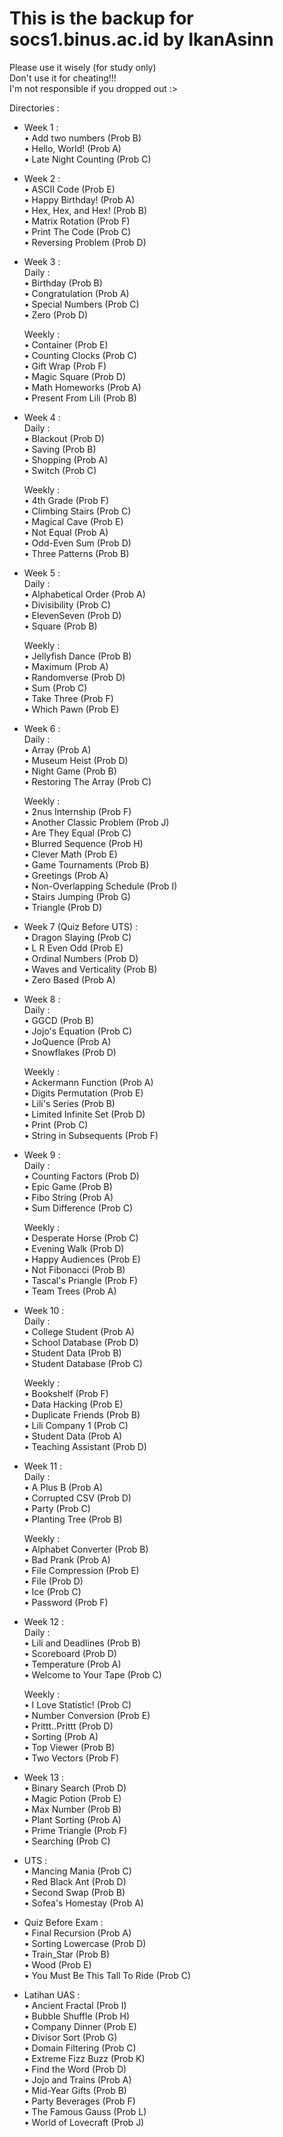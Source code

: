 # This is the backup for socs1.binus.ac.id by IkanAsinn
Please use it wisely (for study only)  
Don't use it for cheating!!!  
I'm not responsible if you dropped out :>  
  
Directories :  
- Week 1 :  
      • Add two numbers (Prob B)  
      • Hello, World! (Prob A)  
      • Late Night Counting (Prob C)  
  
- Week 2 :  
      • ASCII Code (Prob E)  
      • Happy Birthday! (Prob A)  
      • Hex, Hex, and Hex! (Prob B)  
      • Matrix Rotation (Prob F)  
      • Print The Code (Prob C)  
      • Reversing Problem (Prob D)  
  
- Week 3 :  
    Daily :  
      • Birthday (Prob B)  
      • Congratulation (Prob A)  
      • Special Numbers (Prob C)  
      • Zero (Prob D)  
      
    Weekly :  
      • Container (Prob E)  
      • Counting Clocks (Prob C)  
      • Gift Wrap (Prob F)  
      • Magic Square (Prob D)  
      • Math Homeworks (Prob A)  
      • Present From Lili (Prob B)  

- Week 4 :  
    Daily :  
      • Blackout (Prob D)  
      • Saving (Prob B)  
      • Shopping (Prob A)  
      • Switch (Prob C)  
      
    Weekly :  
      • 4th Grade (Prob F)  
      • Climbing Stairs (Prob C)  
      • Magical Cave (Prob E)  
      • Not Equal (Prob A)  
      • Odd-Even Sum (Prob D)  
      • Three Patterns (Prob B)  

- Week 5 :  
    Daily :  
      • Alphabetical Order (Prob A)   
      • Divisibility (Prob C)  
      • ElevenSeven (Prob D)  
      • Square (Prob B)  
      
    Weekly :  
      • Jellyfish Dance (Prob B)  
      • Maximum (Prob A)  
      • Randomverse (Prob D)  
      • Sum (Prob C)  
      • Take Three (Prob F)  
      • Which Pawn (Prob E)  

- Week 6 :  
    Daily :  
      • Array (Prob A)  
      • Museum Heist (Prob D)  
      • Night Game (Prob B)  
      • Restoring The Array (Prob C)  
      
    Weekly :  
      • 2nus Internship (Prob F)  
      • Another Classic Problem (Prob J)  
      • Are They Equal (Prob C)  
      • Blurred Sequence (Prob H)  
      • Clever Math (Prob E)  
      • Game Tournaments (Prob B)  
      • Greetings (Prob A)  
      • Non-Overlapping Schedule (Prob I)  
      • Stairs Jumping (Prob G)  
      • Triangle (Prob D)  

- Week 7 (Quiz Before UTS) :  
      • Dragon Slaying (Prob C)  
      • L R Even Odd (Prob E)  
      • Ordinal Numbers (Prob D)  
      • Waves and Verticality (Prob B)  
      • Zero Based (Prob A)  

- Week 8 :  
    Daily :  
      • GGCD (Prob B)  
      • Jojo's Equation (Prob C)  
      • JoQuence (Prob A)  
      • Snowflakes (Prob D)  
      
    Weekly :  
      • Ackermann Function (Prob A)  
      • Digits Permutation (Prob E)  
      • Lili's Series (Prob B)  
      • Limited Infinite Set (Prob D)  
      • Print (Prob C)  
      • String in Subsequents (Prob F)  

- Week 9 :  
    Daily :  
      • Counting Factors (Prob D)  
      • Epic Game (Prob B)  
      • Fibo String (Prob A)  
      • Sum Difference (Prob C)  
      
    Weekly :  
      • Desperate Horse (Prob C)  
      • Evening Walk (Prob D)  
      • Happy Audiences (Prob E)  
      • Not Fibonacci (Prob B)  
      • Tascal's Priangle (Prob F)  
      • Team Trees (Prob A)  
      
- Week 10 :  
    Daily :  
      • College Student (Prob A)  
      • School Database (Prob D)  
      • Student Data (Prob B)  
      • Student Database (Prob C)  
      
    Weekly :  
      • Bookshelf (Prob F)  
      • Data Hacking (Prob E)  
      • Duplicate Friends (Prob B)  
      • Lili Company 1 (Prob C)  
      • Student Data (Prob A)  
      • Teaching Assistant (Prob D)  
      
- Week 11 :  
    Daily :  
      • A Plus B (Prob A)  
      • Corrupted CSV (Prob D)  
      • Party (Prob C)  
      • Planting Tree (Prob B)  
      
    Weekly :  
      • Alphabet Converter (Prob B)  
      • Bad Prank (Prob A)  
      • File Compression (Prob E)  
      • File (Prob D)  
      • Ice (Prob C)  
      • Password (Prob F)  

- Week 12 :  
    Daily :  
      • Lili and Deadlines (Prob B)  
      • Scoreboard (Prob D)  
      • Temperature (Prob A)  
      • Welcome to Your Tape (Prob C)  
      
    Weekly :  
      • I Love Statistic! (Prob C)  
      • Number Conversion (Prob E)  
      • Prittt..Prittt (Prob D)  
      • Sorting (Prob A)  
      • Top Viewer (Prob B)  
      • Two Vectors (Prob F)  

- Week 13 :  
      • Binary Search (Prob D)  
      • Magic Potion (Prob E)  
      • Max Number (Prob B)  
      • Plant Sorting (Prob A)  
      • Prime Triangle (Prob F)  
      • Searching (Prob C)  
      
- UTS :  
      • Mancing Mania (Prob C)  
      • Red Black Ant (Prob D)  
      • Second Swap (Prob B)  
      • Sofea's Homestay (Prob A)  
 
- Quiz Before Exam :  
      • Final Recursion (Prob A)  
      • Sorting Lowercase (Prob D)  
      • Train_Star (Prob B)  
      • Wood (Prob E)  
      • You Must Be This Tall To Ride (Prob C)  

- Latihan UAS :  
      • Ancient Fractal (Prob I)  
      • Bubble Shuffle (Prob H)  
      • Company Dinner (Prob E)  
      • Divisor Sort (Prob G)  
      • Domain Filtering (Prob C)  
      • Extreme Fizz Buzz (Prob K)  
      • Find the Word (Prob D)  
      • Jojo and Trains (Prob A)  
      • Mid-Year Gifts (Prob B)  
      • Party Beverages (Prob F)  
      • The Famous Gauss (Prob L)  
      • World of Lovecraft (Prob J)  
